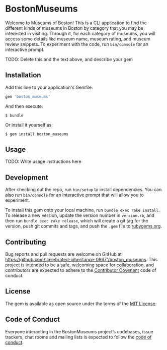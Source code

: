 # BostonMuseums

Welcome to Museums of Boston! This is a CLI application to find the different kinds of museums in Boston by category that you may be interested in visiting. Through it, for each category of museums, you will access some details like museum name, museum rating, and museum review snippets. To experiment with the code, run `bin/console` for an interactive prompt.

TODO: Delete this and the text above, and describe your gem

## Installation

Add this line to your application's Gemfile:

```ruby
gem 'boston_museums'
```

And then execute:

    $ bundle

Or install it yourself as:

    $ gem install boston_museums

## Usage

TODO: Write usage instructions here

## Development

After checking out the repo, run `bin/setup` to install dependencies. You can also run `bin/console` for an interactive prompt that will allow you to experiment.

To install this gem onto your local machine, run `bundle exec rake install`. To release a new version, update the version number in `version.rb`, and then run `bundle exec rake release`, which will create a git tag for the version, push git commits and tags, and push the `.gem` file to [rubygems.org](https://rubygems.org).

## Contributing

Bug reports and pull requests are welcome on GitHub at https://github.com/'celebrated-inheritance-0867'/boston_museums. This project is intended to be a safe, welcoming space for collaboration, and contributors are expected to adhere to the [Contributor Covenant](http://contributor-covenant.org) code of conduct.

## License

The gem is available as open source under the terms of the [MIT License](https://opensource.org/licenses/MIT).

## Code of Conduct

Everyone interacting in the BostonMuseums project’s codebases, issue trackers, chat rooms and mailing lists is expected to follow the [code of conduct](https://github.com/'celebrated-inheritance-0867'/boston_museums/blob/master/CODE_OF_CONDUCT.md).
